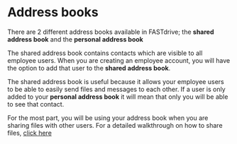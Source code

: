 # Address books

There are 2 different address books available in FASTdrive; the __shared address book__ and the __personal address book__

The shared address book contains contacts which are visible to all employee users. When you are creating an employee account, you will have the option to add that user to the __shared address book__.

The shared address book is useful because it allows your employee users to be able to easily send files and messages to each other. If a
user is only added to your __personal address book__ it will mean that only you will be able to see that contact.

For the most part, you will be using your address book when you are sharing files with other users. For a detailed walkthrough on how to
share files, [click here](https://docs.ukfast.co.uk/fastdrive/sharingfiles.html)
